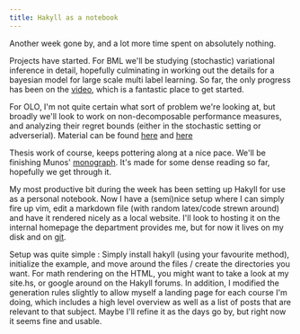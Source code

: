 ```yaml
---
title: Hakyll as a notebook
---
```



Another week gone by, and a lot more time spent on absolutely nothing. 


Projects have started. For BML we'll be studying (stochastic) variational
inference in detail, hopefully culminating in working out the details for
a bayesian model for large scale multi label learning. So far, the only
progress has been on the [video](https://channel9.msdn.com/Events/Neural-Information-Processing-Systems-Conference/Neural-Information-Processing-Systems-Conference-NIPS-2016/Variational-Inference-Foundations-and-Modern-Methods), which is a
fantastic place to get started.

For OLO, I'm not quite certain what sort of problem we're looking at, but
broadly we'll look to work on non-decomposable performance measures, and
analyzing their regret bounds (either in the stochastic setting or 
adverserial). Material can be found [here](http://www.cse.iitk.ac.in/users/purushot/papers/sgd-tpr-tnr.pdf)
and [here](http://www.cse.iitk.ac.in/users/purushot/papers/nondecomp.pdf)

Thesis work of course, keeps pottering along at a nice pace. We'll be 
finishing Munos' [monograph](https://hal.inria.fr/hal-00747575v4/document).
It's made for some dense reading so far, hopefully we get through it.


My most productive bit during the week has been setting up Hakyll for
use as a personal notebook. Now I have a (semi)nice setup where I can simply
fire up vim, edit a markdown file (with random latex/code strewn around) and
have it rendered nicely as a local website. I'll look to hosting it on the
internal homepage the department provides me, but for now it lives on my
disk and on [git](https://github.com/govg/Notebook). 

Setup was quite simple : Simply install hakyll (using your favourite method),
initialize the example, and move around the files / create the directories
you want. For math rendering on the HTML, you might want to take a look at
my site.hs, or google around on the Hakyll forums. In addition, I modified
the generation rules slightly to allow myself a landing page for each course
I'm doing, which includes a high level overview as well as a list of posts
that are relevant to that subject. Maybe I'll refine it as the days go by,
but right now it seems fine and usable.



